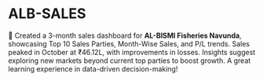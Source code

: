 # ALB-SALES
🚀 Created a 3-month sales dashboard for **AL-BISMI Fisheries Navunda**, showcasing Top 10 Sales Parties, Month-Wise Sales, and P/L trends. Sales peaked in October at ₹46.12L, with improvements in losses. Insights suggest exploring new markets beyond current top parties to boost growth. A great learning experience in data-driven decision-making!

